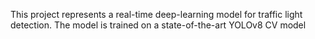 This project represents a real-time deep-learning model for traffic light detection. The model is trained on a state-of-the-art YOLOv8 CV model
